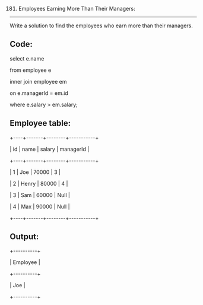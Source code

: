 181. Employees Earning More Than Their Managers:
------------------------------------------
Write a solution to find the employees who earn more than their managers.

Code:
----
select e.name

from employee e

inner join employee em

on e.managerId = em.id

where e.salary > em.salary;

Employee table:
---------------
+----+-------+--------+-----------+

| id | name  | salary | managerId |

+----+-------+--------+-----------+

| 1  | Joe   | 70000  | 3         |

| 2  | Henry | 80000  | 4         |

| 3  | Sam   | 60000  | Null      |

| 4  | Max   | 90000  | Null      |

+----+-------+--------+-----------+

Output: 
------
+----------+

| Employee |

+----------+

| Joe      |

+----------+




